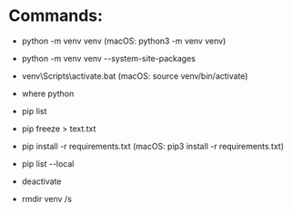 # Commands:

- python -m venv venv (macOS: python3 -m venv venv)
- python -m venv venv --system-site-packages
- venv\Scripts\activate.bat (macOS: source venv/bin/activate)
- where python
- pip list
- pip freeze > text.txt

- pip install -r requirements.txt (macOS: pip3 install -r requirements.txt)

- pip list --local

- deactivate
- rmdir venv /s
